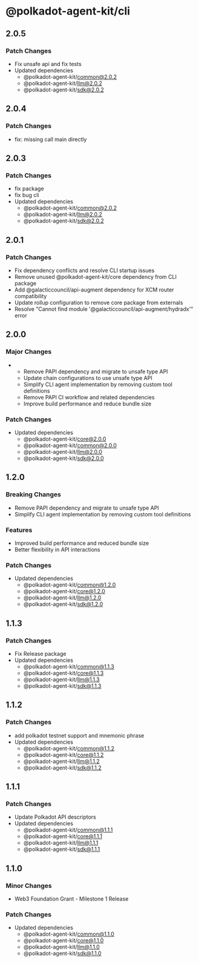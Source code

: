 # @polkadot-agent-kit/cli

## 2.0.5

### Patch Changes

- Fix unsafe api and fix tests
- Updated dependencies
  - @polkadot-agent-kit/common@2.0.2
  - @polkadot-agent-kit/llm@2.0.2
  - @polkadot-agent-kit/sdk@2.0.2

## 2.0.4

### Patch Changes

- fix: missing call main directly

## 2.0.3

### Patch Changes

- fix package
- fix bug cli
- Updated dependencies
  - @polkadot-agent-kit/common@2.0.2
  - @polkadot-agent-kit/llm@2.0.2
  - @polkadot-agent-kit/sdk@2.0.2

## 2.0.1

### Patch Changes

- Fix dependency conflicts and resolve CLI startup issues
- Remove unused @polkadot-agent-kit/core dependency from CLI package
- Add @galacticcouncil/api-augment dependency for XCM router compatibility
- Update rollup configuration to remove core package from externals
- Resolve "Cannot find module '@galacticcouncil/api-augment/hydradx'" error

## 2.0.0

### Major Changes

- - Remove PAPI dependency and migrate to unsafe type API
  - Update chain configurations to use unsafe type API
  - Simplify CLI agent implementation by removing custom tool definitions
  - Remove PAPI CI workflow and related dependencies
  - Improve build performance and reduce bundle size

### Patch Changes

- Updated dependencies
  - @polkadot-agent-kit/core@2.0.0
  - @polkadot-agent-kit/common@2.0.0
  - @polkadot-agent-kit/llm@2.0.0
  - @polkadot-agent-kit/sdk@2.0.0

## 1.2.0

### Breaking Changes

- Remove PAPI dependency and migrate to unsafe type API
- Simplify CLI agent implementation by removing custom tool definitions

### Features

- Improved build performance and reduced bundle size
- Better flexibility in API interactions

### Patch Changes

- Updated dependencies
  - @polkadot-agent-kit/common@1.2.0
  - @polkadot-agent-kit/core@1.2.0
  - @polkadot-agent-kit/llm@1.2.0
  - @polkadot-agent-kit/sdk@1.2.0

## 1.1.3

### Patch Changes

- Fix Release package
- Updated dependencies
  - @polkadot-agent-kit/common@1.1.3
  - @polkadot-agent-kit/core@1.1.3
  - @polkadot-agent-kit/llm@1.1.3
  - @polkadot-agent-kit/sdk@1.1.3

## 1.1.2

### Patch Changes

- add polkadot testnet support and mnemonic phrase
- Updated dependencies
  - @polkadot-agent-kit/common@1.1.2
  - @polkadot-agent-kit/core@1.1.2
  - @polkadot-agent-kit/llm@1.1.2
  - @polkadot-agent-kit/sdk@1.1.2

## 1.1.1

### Patch Changes

- Update Polkadot API descriptors
- Updated dependencies
  - @polkadot-agent-kit/common@1.1.1
  - @polkadot-agent-kit/core@1.1.1
  - @polkadot-agent-kit/llm@1.1.1
  - @polkadot-agent-kit/sdk@1.1.1

## 1.1.0

### Minor Changes

- Web3 Foundation Grant - Milestone 1 Release

### Patch Changes

- Updated dependencies
  - @polkadot-agent-kit/common@1.1.0
  - @polkadot-agent-kit/core@1.1.0
  - @polkadot-agent-kit/llm@1.1.0
  - @polkadot-agent-kit/sdk@1.1.0
